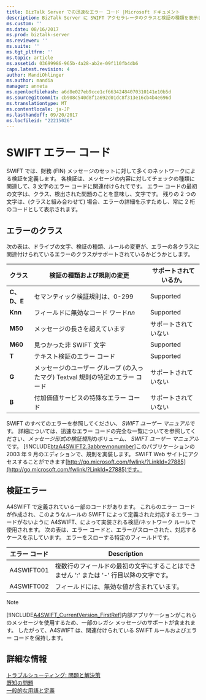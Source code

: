 ```yaml
---
title: BizTalk Server での迅速なエラー コード |Microsoft ドキュメント
description: BizTalk Server に SWIFT アクセラレータのクラスと検証の種類を表示します。
ms.custom: ''
ms.date: 08/16/2017
ms.prod: biztalk-server
ms.reviewer: ''
ms.suite: ''
ms.tgt_pltfrm: ''
ms.topic: article
ms.assetid: 03699986-965b-4a28-ab2e-09f110fb4db6
caps.latest.revision: 4
author: MandiOhlinger
ms.author: mandia
manager: anneta
ms.openlocfilehash: a6d8e027eb9cce1cf66342484070310141e10b5d
ms.sourcegitcommit: cb908c540d8f1a692d01dc8f313e16cb4b4e696d
ms.translationtype: MT
ms.contentlocale: ja-JP
ms.lasthandoff: 09/20/2017
ms.locfileid: "22215026"
---
```

# <a name="swift-error-codes"></a>SWIFT エラー コード
SWIFT では、財務 (FIN) メッセージのセットに対して多くのネットワークによる検証を定義します。 各検証は、メッセージの内容に対してチェックの種類に関連して、3 文字のエラー コードに関連付けられてです。 エラー コードの最初の文字は、クラス、検出された問題のことを意味し、文字です。 残りの 2 つの文字は、(クラスと組み合わせて) 場合、エラーの詳細を示すためし、常に 2 桁のコードとして表示されます。  

## <a name="class-of-errors"></a>エラーのクラス  
 次の表は、ドライブの文字、検証の種類、ルールの変更が、エラーの各クラスに関連付けられているエラーのクラスがサポートされているかどうかとします。  
  
|クラス|検証の種類および規則の変更|サポートされているか。|  
|-----------|-------------------------------------|----------------|  
|**C、D、E**|セマンティック検証規則は、0-299|Supported|  
|**Knn**|フィールドに無効なコード ワード*nn*|Supported|  
|**M50**|メッセージの長さを超えています|サポートされていない|  
|**M60**|見つかった非 SWIFT 文字|Supported|  
|**T**|テキスト検証のエラー コード|Supported|  
|**G**|メッセージのユーザー グループ (の入ったマグ) Textval 規則の特定のエラー コード|サポートされていない|  
|**B**|付加価値サービスの特殊なエラー コード|サポートされていない|  
  
 SWIFT のすべてのエラーを参照してください、 *SWIFT ユーザー マニュアル*です。 詳細については、迅速なエラー コードの完全な一覧についてを参照してください、*メッセージ形式の検証規則*のボリューム、 *SWIFT ユーザー マニュアル*です。 [!INCLUDE[btaA4SWIFT2.3abbrevnonumber](../../includes/btaa4swift2-3abbrevnonumber-md.md)]このパブリケーションの 2003 年 9 月のエディションで、規則を実装します。 SWIFT Web サイトにアクセスすることができます[http://go.microsoft.com/fwlink/?LinkId=27885](http://go.microsoft.com/fwlink/?LinkId=27885)です。  

## <a name="validation-errors"></a>検証エラー  
 A4SWIFT で定義されている一部のコードがあります。 これらのエラー コードが作成され、このようなルールの SWIFT によって定義された対応するエラー コードがないように A4SWIFT、によって実装される検証/ネットワーク ルールで使用されます。 次の表は、エラー コードと、エラーがスローされた、対応するケースを示しています。 エラーをスローする特定のフィールドです。  
  
|エラー コード|Description|  
|----------------|-----------------|  
|A4SWIFT001|複数行のフィールドの最初の文字にすることはできません ':' または '-' 行目以降の文字です。|  
|A4SWIFT002|フィールドには、無効な値が含まれています。|  
  
> [!NOTE]
>  [!INCLUDE[A4SWIFT_CurrentVersion_FirstRef](../../includes/a4swift-currentversion-firstref-md.md)]内部アプリケーションがこれらのメッセージを使用するため、一部のレガシ メッセージのサポートが含まれます。 したがって、A4SWIFT は、関連付けられている SWIFT ルールおよびエラー コードを保持します。

## <a name="more-good-info"></a>詳細な情報
[トラブルシューティング: 問題と解決策](troubleshooting-issues-and-resolutions1.md)  
[既知の問題](known-issues5.md)  
[一般的な用語と定義](glossary6.md)